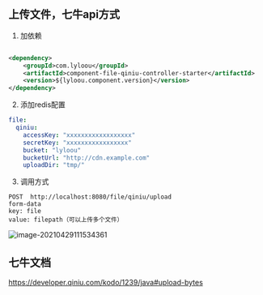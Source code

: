 ## 上传文件，七牛api方式

1. 加依赖

```xml

<dependency>
    <groupId>com.lyloou</groupId>
    <artifactId>component-file-qiniu-controller-starter</artifactId>
    <version>${lyloou.component.version}</version>
</dependency>
```

2. 添加redis配置

```yml
file:
  qiniu:
    accessKey: "xxxxxxxxxxxxxxxxxx"
    secretKey: "xxxxxxxxxxxxxxxxx"
    bucket: "lyloou"
    bucketUrl: "http://cdn.example.com"
    uploadDir: "tmp/"
```

3. 调用方式

```
POST  http://localhost:8080/file/qiniu/upload
form-data
key: file
value: filepath（可以上传多个文件）
```

![image-20210429111534361](http://cdn.lyloou.com/img/20210429111534.png)

## 七牛文档

https://developer.qiniu.com/kodo/1239/java#upload-bytes
